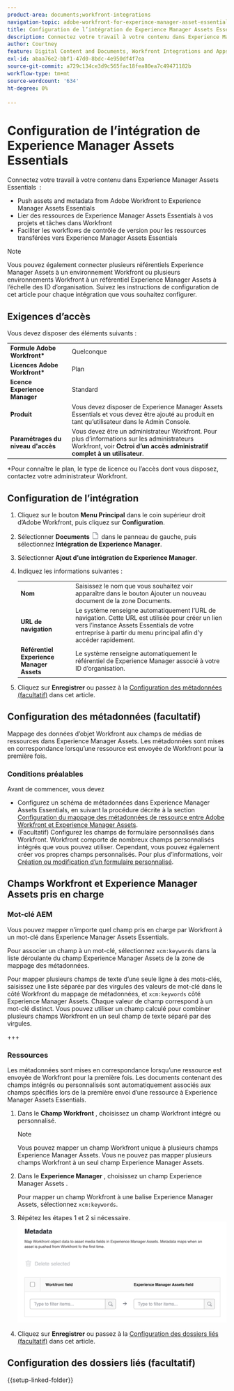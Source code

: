 ```yaml
---
product-area: documents;workfront-integrations
navigation-topic: adobe-workfront-for-experince-manager-asset-essentials
title: Configuration de l’intégration de Experience Manager Assets Essentials
description: Connectez votre travail à votre contenu dans Experience Manager Assets Essentials.
author: Courtney
feature: Digital Content and Documents, Workfront Integrations and Apps
exl-id: abaa76e2-bbf1-47d0-8bdc-4e950df4f7ea
source-git-commit: a729c134ce3d9c565fac18fea80ea7c49471182b
workflow-type: tm+mt
source-wordcount: '634'
ht-degree: 0%

---
```


# Configuration de l’intégration de Experience Manager Assets Essentials

Connectez votre travail à votre contenu dans Experience Manager Assets Essentials &#x200B; :

* Push assets and metadata from Adobe Workfront to Experience Manager Assets Essentials &#x200B;
* Lier des ressources de Experience Manager Assets Essentials à vos projets et tâches dans Workfront &#x200B;
* Faciliter les workflows de contrôle de version pour les ressources transférées vers Experience Manager Assets Essentials

>[!NOTE]
>
>Vous pouvez également connecter plusieurs référentiels Experience Manager Assets à un environnement Workfront ou plusieurs environnements Workfront à un référentiel Experience Manager Assets à l’échelle des ID d’organisation. Suivez les instructions de configuration de cet article pour chaque intégration que vous souhaitez configurer.

## Exigences d’accès

Vous devez disposer des éléments suivants :

<table>
  <tr>
   <td><strong>Formule Adobe Workfront*</strong>
   </td>
   <td>Quelconque
   </td>
  </tr>
  <tr>
   <td><strong>Licences Adobe Workfront*</strong>
   </td>
   <td>Plan
   </td>
  </tr>
  <tr>
   <td><strong>licence Experience Manager</strong>
   </td>
   <td>Standard
   </td>
  </tr>
  <tr>
   <td><strong>Produit</strong>
   </td>
   <td>Vous devez disposer de Experience Manager Assets Essentials et vous devez être ajouté au produit en tant qu’utilisateur dans le Admin Console.
   </td>
  </tr>
  <tr>
   <td><strong>Paramétrages du niveau d'accès</strong>
   </td>
   <td>Vous devez être un administrateur Workfront. Pour plus d’informations sur les administrateurs Workfront, voir <strong>Octroi d’un accès administratif complet à un utilisateur</strong>.
   </td>
  </tr>
</table>


*Pour connaître le plan, le type de licence ou l’accès dont vous disposez, contactez votre administrateur Workfront.


## Configuration de l’intégration

1. Cliquez sur le bouton **Menu Principal** dans le coin supérieur droit d’Adobe Workfront, puis cliquez sur **Configuration**.
1. Sélectionner  **Documents** ![icône de documents](assets/document-icon.png) dans le panneau de gauche, puis sélectionnez **Intégration de Experience Manager**.
1. Sélectionner **Ajout d’une intégration de Experience Manager**.
1. Indiquez les informations suivantes :

   <table>
   <tr>
      <td><strong>Nom</strong>
      </td>
      <td>Saisissez le nom que vous souhaitez voir apparaître dans le bouton Ajouter un nouveau document de la zone Documents.
      </td>
   </tr>
   <tr>
      <td><strong>URL de navigation</strong>
      </td>
      <td>Le système renseigne automatiquement l’URL de navigation. Cette URL est utilisée pour créer un lien vers l’instance Assets Essentials de votre entreprise à partir du menu principal afin d’y accéder rapidement.
      </td>
   </tr>
   <tr>
      <td>
      <strong>Référentiel Experience Manager Assets</strong>
      </td>
      <td>
      Le système renseigne automatiquement le référentiel de Experience Manager associé à votre ID d’organisation.
      </td>
   </tr>
   </table>

1. Cliquez sur **Enregistrer** ou passez à la [Configuration des métadonnées (facultatif)](#set-up-metadata-optional) dans cet article.


## Configuration des métadonnées (facultatif)

Mappage des données d’objet Workfront aux champs de médias de ressources dans Experience Manager Assets. Les métadonnées sont mises en correspondance lorsqu’une ressource est envoyée de Workfront pour la première fois.


### Conditions préalables

Avant de commencer, vous devez

* Configurez un schéma de métadonnées dans Experience Manager Assets Essentials, en suivant la procédure décrite à la section [Configuration du mappage des métadonnées de ressource entre Adobe Workfront et Experience Manager Assets](https://experienceleague.adobe.com/docs/experience-manager-cloud-service/content/assets/integrations/configure-asset-metadata-mapping.html?lang=en).
* (Facultatif) Configurez les champs de formulaire personnalisés dans Workfront. Workfront comporte de nombreux champs personnalisés intégrés que vous pouvez utiliser. Cependant, vous pouvez également créer vos propres champs personnalisés. Pour plus d’informations, voir [Création ou modification d’un formulaire personnalisé](/help/quicksilver/administration-and-setup/customize-workfront/create-manage-custom-forms/create-or-edit-a-custom-form.md).

## Champs Workfront et Experience Manager Assets pris en charge

### Mot-clé AEM

Vous pouvez mapper n’importe quel champ pris en charge par Workfront à un mot-clé dans Experience Manager Assets Essentials.

Pour associer un champ à un mot-clé, sélectionnez `xcm:keywords` dans la liste déroulante du champ Experience Manager Assets de la zone de mappage des métadonnées.

Pour mapper plusieurs champs de texte d’une seule ligne à des mots-clés, saisissez une liste séparée par des virgules des valeurs de mot-clé dans le côté Workfront du mappage de métadonnées, et `xcm:keywords` côté Experience Manager Assets. Chaque valeur de champ correspond à un mot-clé distinct. Vous pouvez utiliser un champ calculé pour combiner plusieurs champs Workfront en un seul champ de texte séparé par des virgules.

<!--
Look for essentials article
For more information on keywords in Experience Manager Assets, including how to create and manage keywords, see [Administering Tags]( https://experienceleague.adobe.com/docs/experience-manager-64/administering/contentmanagement/tags.html?lang=en).
-->

+++


### Ressources

Les métadonnées sont mises en correspondance lorsqu’une ressource est envoyée de Workfront pour la première fois. Les documents contenant des champs intégrés ou personnalisés sont automatiquement associés aux champs spécifiés lors de la première envoi d’une ressource à Experience Manager Assets Essentials.

1. Dans le **Champ Workfront** , choisissez un champ Workfront intégré ou personnalisé.
   >[!NOTE]
   >
   >Vous pouvez mapper un champ Workfront unique à plusieurs champs Experience Manager Assets. Vous ne pouvez pas mapper plusieurs champs Workfront à un seul champ Experience Manager Assets.
1. Dans le **Experience Manager** , choisissez un champ Experience Manager Assets .

   Pour mapper un champ Workfront à une balise Experience Manager Assets, sélectionnez `xcm:keywords`.
1. Répétez les étapes 1 et 2 si nécessaire.
   ![activation des métadonnées](assets/metadata-assets-essentials.png)
1. Cliquez sur **Enregistrer** ou passez à la [Configuration des dossiers liés (facultatif)](#set-up-linked-folders-optional) dans cet article.


## Configuration des dossiers liés (facultatif)

{{setup-linked-folder}}
